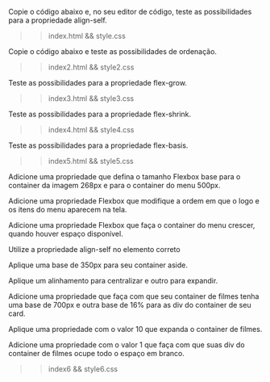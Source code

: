 Copie o código abaixo e, no seu editor de código, teste as possibilidades para a propriedade align-self.

>>index.html && style.css

Copie o código abaixo e teste as possibilidades de ordenação.

>>index2.html && style2.css

Teste as possibilidades para a propriedade flex-grow.

>>index3.html && style3.css


Teste as possibilidades para a propriedade flex-shrink.

>>index4.html && style4.css

Teste as possibilidades para a propriedade flex-basis.

>>index5.html && style5.css

Adicione uma propriedade que defina o tamanho Flexbox base para o container da imagem 268px e para o container do menu 500px.

Adicione uma propriedade Flexbox que modifique a ordem em que o logo e os itens do menu aparecem na tela.

Adicione uma propriedade Flexbox que faça o container do menu crescer, quando houver espaço disponível.

Utilize a propriedade align-self no elemento correto

Aplique uma base de 350px para seu container aside.

Aplique um alinhamento para centralizar e outro para expandir.

Adicione uma propriedade que faça com que seu container de filmes tenha uma base de 700px e outra base de 16% para as div do container de seu card.

Aplique uma propriedade com o valor 10 que expanda o container de filmes.

Adicione uma propriedade com o valor 1 que faça com que suas div do container de filmes ocupe todo o espaço em branco.

>>index6 && style6.css
